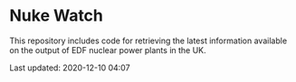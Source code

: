 # Nuke Watch

This repository includes code for retrieving the latest information available on the output of EDF nuclear power plants in the UK.

Last updated: 2020-12-10 04:07